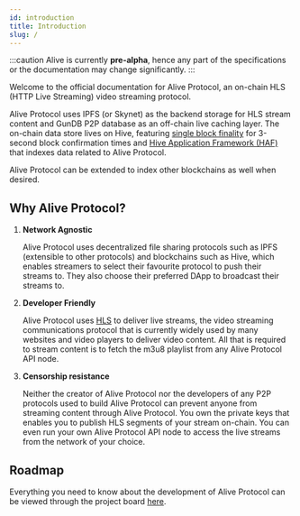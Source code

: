 ```yaml
---
id: introduction
title: Introduction
slug: /
---
```


:::caution
Alive is currently **pre-alpha**, hence any part of the specifications or the documentation may change significantly.
:::

Welcome to the official documentation for Alive Protocol, an on-chain HLS (HTTP Live Streaming) video streaming protocol.

Alive Protocol uses IPFS (or Skynet) as the backend storage for HLS stream content and GunDB P2P database as an off-chain live caching layer. The on-chain data store lives on Hive, featuring [single block finality](https://peakd.com/hive-139531/@blocktrades/one-block-irreversibility-for-delegated-proof-of-stake-dpos) for 3-second block confirmation times and [Hive Application Framework (HAF)](https://gitlab.syncad.com/hive/haf) that indexes data related to Alive Protocol.

Alive Protocol can be extended to index other blockchains as well when desired.

## Why Alive Protocol?

1. **Network Agnostic**

    Alive Protocol uses decentralized file sharing protocols such as IPFS (extensible to other protocols) and blockchains such as Hive, which enables streamers to select their favourite protocol to push their streams to. They also choose their preferred DApp to broadcast their streams to.

2. **Developer Friendly**

    Alive Protocol uses [HLS](https://developer.apple.com/streaming) to deliver live streams, the video streaming communications protocol that is currently widely used by many websites and video players to deliver video content. All that is required to stream content is to fetch the m3u8 playlist from any Alive Protocol API node.

3. **Censorship resistance**

    Neither the creator of Alive Protocol nor the developers of any P2P protocols used to build Alive Protocol can prevent anyone from streaming content through Alive Protocol. You own the private keys that enables you to publish HLS segments of your stream on-chain. You can even run your own Alive Protocol API node to access the live streams from the network of your choice.

## Roadmap

Everything you need to know about the development of Alive Protocol can be viewed through the project board [here](https://github.com/orgs/aliveprotocol/projects/1).